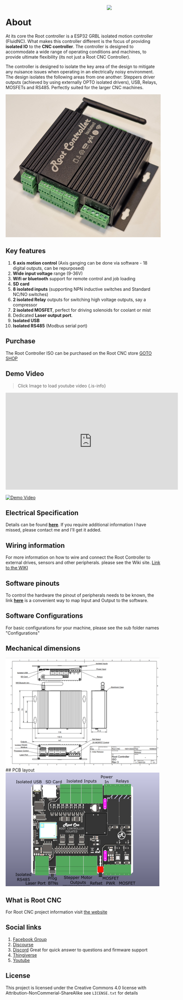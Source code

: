 <img align="right" width=175 src="https://github.com/RootCNC/Root-Controller-ISO/blob/master/Media/R_Logo.png" />

# About
At its core the Root controller is a ESP32 GRBL isolated motion controller (FluidNC). What makes this controller different is the focus of providing **isolated IO** to the **CNC controller**. The controller is designed to accommodate a wide range of operating conditions and machines, to provide ultimate flexibility (its not just a Root CNC Controller).

The controller is designed to isolate the key area of the design to mitigate any nuisance issues when operating in an electrically noisy environment. The design isolates the following areas from one another: Steppers driver outputs (achieved by using externally OPTO isolated drivers), USB, Relays, MOSFETs and RS485. Perfectly suited for the larger CNC machines. 

![Root Controller Rev 2.1 ](https://github.com/RootCNC/Root-Controller-ISO/blob/master/Media/ControllerR3_1.jpg)

## Key features 
1. **6 axis motion control** (Axis ganging can be done via software - 18 digital outputs, can be repurposed)
2. **Wide input voltage** range (9-36V)
3. **Wifi or bluetooth** support for remote control and job loading
4. **SD card**
5. **8 isolated inputs** (supporting NPN inductive switches and Standard NC/NO switches)
6. **2 isolated Relay** outputs for switching high voltage outputs, say a compressor
7. **2 isolated MOSFET**, perfect for driving solenoids for coolant or mist
8. Dedicated **Laser output port**. 
9. **Isolated USB**
10. **Isolated RS485** (Modbus serial port)

## Purchase
The Root Controller ISO can be purchased on the Root CNC store
[GOTO SHOP](https://rootcnc.com/product-category/electronics/)

## Demo Video
> Click Image to load youtube video
{.is-info}

 <iframe width="560" height="315"
src="http://www.youtube.com/watch?v=vrsv_Eusyqc" 
frameborder="0" 
allow="accelerometer; autoplay; encrypted-media; gyroscope; picture-in-picture" 
allowfullscreen></iframe>

[![Demo Video](http://img.youtube.com/vi/vrsv_Eusyqc/0.jpg)](http://www.youtube.com/watch?v=vrsv_Eusyqc "Video Title")

## Electrical Specification 
Details can be found [**here**](https://wiki.rootcnc.com/en/Root-Controller-ISO/DetailedInfo). If you require additional information I have missed, please contact me and I'll get it added.
## Wiring information
For more information on how to wire and connect the Root Controller to external drives, sensors and other peripherals. please see the Wiki site. [Link to the WIKI](https://wiki.rootcnc.com/en/Root-Controller-ISO/DetailedInfo)
## Software pinouts
To control the hardware the pinout of peripherals needs to be known, the link **[here](https://wiki.rootcnc.com/en/Root-Controller-ISO/DetailedInfo)** is a convenient way to map Input and Output to the software.
## Software Configurations
For basic configurations for your machine, please see the sub folder names "Configurations"
## Mechanical dimensions
<img width=500 src="https://raw.githubusercontent.com/RootCNC/Root-Controller-ISO/master/Media/R3Size.png" />
## PCB layout
<img width=500 src="https://raw.githubusercontent.com/RootCNC/Root-Controller-ISO/master/Media/PCB_Outline.png" />

## What is Root CNC
For Root CNC project information 
visit [the website](https://rootcnc.com)
## Social links

 1. [Facebook Group](https://www.facebook.com/groups/rootcnc/) 
 2. [Discourse](https://rootcnc.discourse.group/) 
 3. [Discord](https://discord.gg/93Ue5SwthW) Great for quick answer to questions and firmware support
 4. [Thingiverse](https://www.thingiverse.com/sailorpete/designs) 
 5. [Youtube](https://www.youtube.com/c/sailorpete12/)

## License

This project is licensed under the Creative Commons 4.0 license with 
Attribution-NonCommerial-ShareAlike see `LICENSE.txt` for details